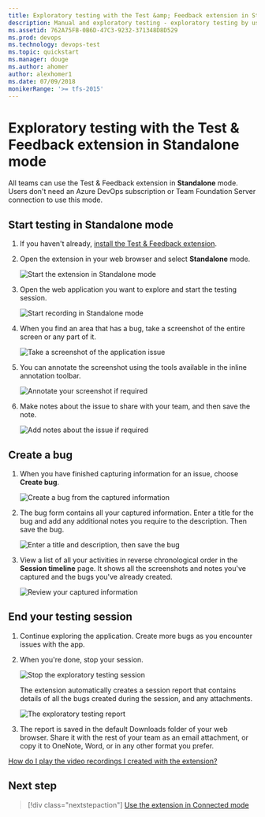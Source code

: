 ```yaml
---
title: Exploratory testing with the Test &amp; Feedback extension in Standalone mode
description: Manual and exploratory testing - exploratory testing by using the Microsoft Test & Feedback extension in Standalone mode
ms.assetid: 762A75FB-0B6D-47C3-9232-371348D8D529
ms.prod: devops
ms.technology: devops-test
ms.topic: quickstart
ms.manager: douge
ms.author: ahomer
author: alexhomer1
ms.date: 07/09/2018
monikerRange: '>= tfs-2015'
---
```


# Exploratory testing with the Test &amp; Feedback extension in Standalone mode

All teams can use the Test &amp; Feedback extension in **Standalone** mode. 
Users don't need an Azure DevOps subscription 
or Team Foundation Server connection to use this mode.

<a name="testmode"></a>
## Start testing in Standalone mode

1. If you haven't already, [install the Test &amp; Feedback extension](perform-exploratory-tests.md).

1. Open the extension in your web browser and select **Standalone** mode.

   ![Start the extension in Standalone mode](_img/standalone-mode-exploratory-testing/standalonemode-01.png)

1. Open the web application you want to explore and
   start the testing session.

   ![Start recording in Standalone mode](_img/standalone-mode-exploratory-testing/standalonemode-02.png)

1. When you find an area that has a bug, take a screenshot of the entire screen or any part of it.

   ![Take a screenshot of the application issue](_img/standalone-mode-exploratory-testing/standalonemode-03.png)

1. You can annotate the screenshot using the tools available in the inline annotation toolbar. 

   ![Annotate your screenshot if required](_img/standalone-mode-exploratory-testing/standalonemode-04.png)

1. Make notes about the issue to share with your team, and then save the note.

   ![Add notes about the issue if required](_img/standalone-mode-exploratory-testing/standalonemode-05.png)

<a name="createbug"></a>
## Create a bug

1. When you have finished capturing information for an issue, choose **Create bug**.

   ![Create a bug from the captured information](_img/standalone-mode-exploratory-testing/standalonemode-06.png)

1. The bug form contains all your captured information. 
   Enter a title for the bug and add any additional notes 
   you require to the description. Then save the bug.

   ![Enter a title and description, then save the bug](_img/standalone-mode-exploratory-testing/standalonemode-07.png)

1. View a list of all your activities in reverse chronological
   order in the **Session timeline** page. It shows all the
   screenshots and notes you've captured and the bugs you've already created.

   ![Review your captured information](_img/standalone-mode-exploratory-testing/standalonemode-07a.png)

<a name="endsession"></a>
## End your testing session

1. Continue exploring the application. Create more bugs as you encounter
   issues with the app.
   
1. When you're done, stop your session.

   ![Stop the exploratory testing session](_img/standalone-mode-exploratory-testing/standalonemode-08.png)

   The extension automatically creates a session report that contains 
   details of all the bugs created during the session, and any attachments. 
  
   ![The exploratory testing report](_img/standalone-mode-exploratory-testing/standalonemode-09.png)

1. The report is saved in the default Downloads folder of your web browser. 
   Share it with the rest of your team as an email attachment, or 
   copy it to OneNote, Word, or in any other format you prefer.

[How do I play the video recordings I created with the extension?](reference-qa.md#recording-playback)

## Next step

> [!div class="nextstepaction"]
> [Use the extension in Connected mode](connected-mode-exploratory-testing.md)
